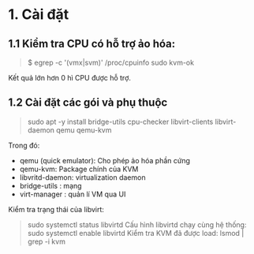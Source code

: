 # 1. Cài đặt
## 1.1 Kiểm tra CPU có hỗ trợ ảo hóa:
> $ egrep -c '(vmx|svm)' /proc/cpuinfo
>  sudo kvm-ok

Kết quả lớn hơn 0 hì CPU được hỗ trợ.
## 1.2 Cài đặt các gói và phụ thuộc

> sudo apt -y install bridge-utils cpu-checker libvirt-clients libvirt-daemon qemu qemu-kvm

Trong đó:
- qemu (quick emulator): Cho phép ảo hóa phần cứng
- qemu-kvm: Package chính của KVM
-  libvritd-daemon: virtualization daemon
-  bridge-utils : mạng
-  virt-manager  : quản lí VM qua UI

Kiểm tra trạng thái của libvirt:
> sudo systemctl status libvirtd
Cấu hình libvirtd chạy cùng hệ thống:
>  sudo systemctl enable libvirtd
Kiểm tra KVM đã được load:
> lsmod | grep -i kvm
